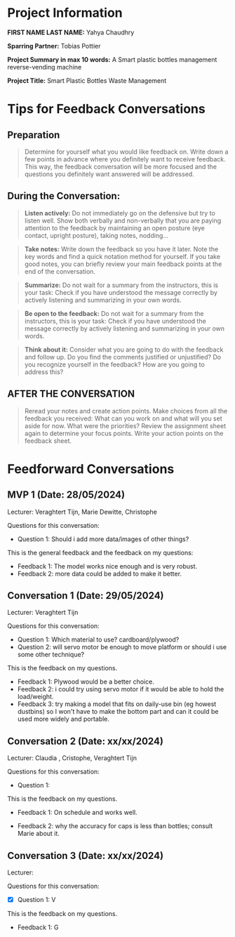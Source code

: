# Project Information

**FIRST NAME LAST NAME:** Yahya Chaudhry

**Sparring Partner:** Tobias Pottier

**Project Summary in max 10 words:** A Smart plastic bottles management reverse-vending machine

**Project Title:** Smart Plastic Bottles Waste Management

# Tips for Feedback Conversations

## Preparation

> Determine for yourself what you would like feedback on. Write down a few points in advance where you definitely want to receive feedback. This way, the feedback conversation will be more focused and the questions you definitely want answered will be addressed.

## During the Conversation:

> **Listen actively:** Do not immediately go on the defensive but try to listen well. Show both verbally and non-verbally that you are paying attention to the feedback by maintaining an open posture (eye contact, upright posture), taking notes, nodding...

> **Take notes:** Write down the feedback so you have it later. Note the key words and find a quick notation method for yourself. If you take good notes, you can briefly review your main feedback points at the end of the conversation.

> **Summarize:** Do not wait for a summary from the instructors, this is your task: Check if you have understood the message correctly by actively listening and summarizing in your own words.

> **Be open to the feedback:** Do not wait for a summary from the instructors, this is your task: Check if you have understood the message correctly by actively listening and summarizing in your own words.

> **Think about it:** Consider what you are going to do with the feedback and follow up. Do you find the comments justified or unjustified? Do you recognize yourself in the feedback? How are you going to address this?

## AFTER THE CONVERSATION

> Reread your notes and create action points. Make choices from all the feedback you received: What can you work on and what will you set aside for now. What were the priorities? Review the assignment sheet again to determine your focus points. Write your action points on the feedback sheet.

# Feedforward Conversations

## MVP 1 (Date: 28/05/2024)

Lecturer: Veraghtert Tijn, Marie Dewitte, Christophe

Questions for this conversation:

- Question 1: Should i add more data/images of other things? 

This is the general feedback and the feedback on my questions:

- Feedback 1: The model works nice enough and is very robust.
- Feedback 2: more data could be added to make it better. 

## Conversation 1 (Date: 29/05/2024)

Lecturer: Veraghtert Tijn

Questions for this conversation:

- Question 1: Which material to use? cardboard/plywood?
- Question 2: will servo motor be enough to move platform or should i use some other technique?

This is the feedback on my questions.

- Feedback 1: Plywood would be a better choice.
- Feedback 2: i could try using servo motor if it would be able to hold the load/weight.
- Feedback 3: try making a model that fits on daily-use bin (eg howest dustbins) so
  I won't have to make the bottom part and can it could be used more widely and portable. 

## Conversation 2 (Date: xx/xx/2024)

Lecturer: Claudia , Cristophe, Veraghtert Tijn 

Questions for this conversation:

- Question 1:

This is the feedback on my questions.

- Feedback 1: On schedule and works well. 

- Feedback 2: why the accuracy for caps is less than bottles; consult Marie about it.

## Conversation 3 (Date: xx/xx/2024)

Lecturer:

Questions for this conversation:

- [x] Question 1: V

This is the feedback on my questions.

- Feedback 1: G
